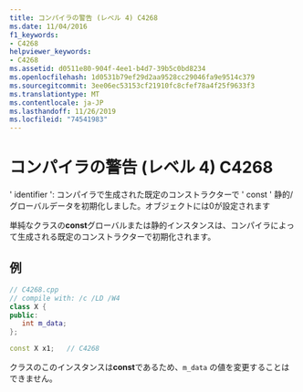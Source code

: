 ```yaml
---
title: コンパイラの警告 (レベル 4) C4268
ms.date: 11/04/2016
f1_keywords:
- C4268
helpviewer_keywords:
- C4268
ms.assetid: d0511e80-904f-4ee1-b4d7-39b5c0bd8234
ms.openlocfilehash: 1d0531b79ef29d2aa9528cc29046fa9e9514c379
ms.sourcegitcommit: 3ee06ec53153cf21910fc8cfef78a4f25f9633f3
ms.translationtype: MT
ms.contentlocale: ja-JP
ms.lasthandoff: 11/26/2019
ms.locfileid: "74541983"
---
```

# <a name="compiler-warning-level-4-c4268"></a>コンパイラの警告 (レベル 4) C4268

' identifier ': コンパイラで生成された既定のコンストラクターで ' const ' 静的/グローバルデータを初期化しました。オブジェクトには0が設定されます

単純なクラスの**const**グローバルまたは静的インスタンスは、コンパイラによって生成される既定のコンストラクターで初期化されます。

## <a name="example"></a>例

```cpp
// C4268.cpp
// compile with: /c /LD /W4
class X {
public:
   int m_data;
};

const X x1;   // C4268
```

クラスのこのインスタンスは**const**であるため、`m_data` の値を変更することはできません。